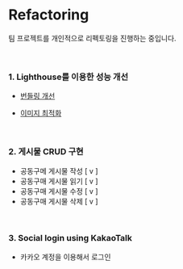 # Refactoring

팀 프로젝트를 개인적으로 리펙토링을 진행하는 중입니다.

<br />

### 1. Lighthouse를 이용한 성능 개선

- [번들링 개선](https://likelacoste.tistory.com/66#Bundle%-F)

- [이미지 최적화](https://likelacoste.tistory.com/67)

<br />

### 2. 게시물 CRUD 구현

- 공동구메 게시물 작성 [ v ]
- 공동구매 게시물 읽기 [ v ]
- 공동구매 게시물 수정 [ v ]
- 공동구매 게시물 삭제 [ v ]

<br />

### 3. Social login using KakaoTalk

- 카카오 계정을 이용해서 로그인
